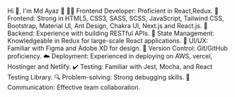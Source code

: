 Hi 👋, I'm Md Ayaz 👋
👨‍💻 Frontend Developer: Proficient in React,Redux.
🎨 Frontend: Strong in HTML5, CSS3, SASS, SCSS, JavaScript, Tailwind CSS, Bootstrap, Material UI, Ant Design, Chakra UI, Next.js and React.js.
🚀 Backend: Experience with building RESTful APIs.
🔄 State Management: Knowledgeable in Redux for large-scale React applications.
📱 UI/UX: Familiar with Figma and Adobe XD for design.
📝 Version Control: Git/GitHub proficiency.
☁️ Deployment: Experienced in deploying on AWS, vercel, Hostinger and Netlify.
✔️ Testing: Familiar with Jest, Mocha, and React Testing Library.
🔍 Problem-solving: Strong debugging skills.
💬 Communication: Effective team collaboration.

<!---
ayaz80450/ayaz80450 is a ✨ special ✨ repository because its `README.md` (this file) appears on your GitHub profile.
You can click the Preview link to take a look at your changes.
--->

